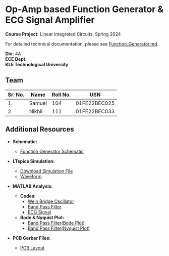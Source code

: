 # Op-Amp based Function Generator & ECG Signal Amplifier

**Course Project:** Linear Integrated Circuits, Spring 2024

For detailed technical documentation, please see [Function_Generator.md](docs/Function_Generator.md).

**Div:** 4A  
**ECE Dept.**  
**KLE Technological University**

## Team
| Sr. No. | Name   | Roll No. | USN           | 
| ------- | ------ | -------- | ------------- | 
| 1.      | Samuel | 104      | 01FE22BEC025 | 
| 2.      | Nikhil | 111      | 01FE22BEC033 | 

## Additional Resources

- **Schematic:**
  - [Function Generator Schematic](schematics/function_generator_schematic.png)

- **LTspice Simulation:**
  - [Download Simulation File](simulations/function_generator_seperated.asc)
  - [Waveform](simulations/function_generator_waveform.pdf)

- **MATLAB Analysis:**
  - **Codes:**
    - [Wein Bridge Oscillator](matlab/bode_weinbridge.m)
    - [Band Pass Filter](matlab/band_pass_filter.m)
    - [ECG Signal](matlab/ecg.m)
  - **Bode & Nyquist Plot:**
    - [Band Pass Filter(Bode Plot)](matlab/bode_bandpass.pdf)
    - [Band Pass Filter(Nyquist Plot)](matlab/nyquist_bandpass.pdf)

- **PCB Gerber Files:**
  - [PCB Layout](pcb/Layers.pdf)
